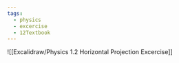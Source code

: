 ```yaml
---
tags:
  - physics
  - excercise
  - 12Textbook
---
```

![[Excalidraw/Physics 1.2 Horizontal Projection Excercise]]